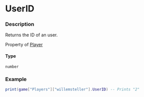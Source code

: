# UserID
### Description
Returns the ID of an user.

Property of [Player](/classes/Player/)

#### Type
`number`

### Example
```lua
print(game["Players"]["willemsteller"].UserID) -- Prints "2"
```